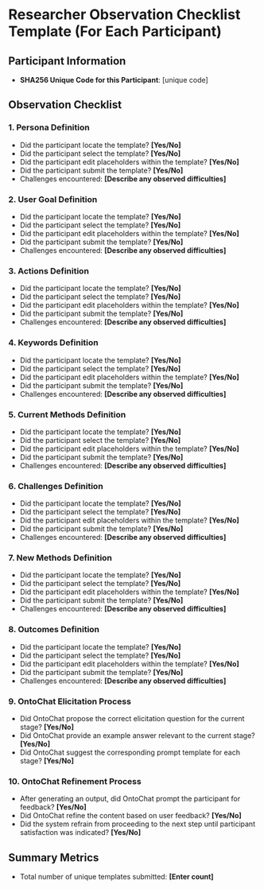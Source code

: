 # Researcher Observation Checklist Template (For Each Participant)

## **Participant Information**
- **SHA256 Unique Code for this Participant**: [unique code]

## **Observation Checklist**

### **1. Persona Definition**
- Did the participant locate the template? **[Yes/No]**
- Did the participant select the template? **[Yes/No]**
- Did the participant edit placeholders within the template? **[Yes/No]**
- Did the participant submit the template? **[Yes/No]**
- Challenges encountered: **[Describe any observed difficulties]**

### **2. User Goal Definition**
- Did the participant locate the template? **[Yes/No]**
- Did the participant select the template? **[Yes/No]**
- Did the participant edit placeholders within the template? **[Yes/No]**
- Did the participant submit the template? **[Yes/No]**
- Challenges encountered: **[Describe any observed difficulties]**

### **3. Actions Definition**
- Did the participant locate the template? **[Yes/No]**
- Did the participant select the template? **[Yes/No]**
- Did the participant edit placeholders within the template? **[Yes/No]**
- Did the participant submit the template? **[Yes/No]**
- Challenges encountered: **[Describe any observed difficulties]**

### **4. Keywords Definition**
- Did the participant locate the template? **[Yes/No]**
- Did the participant select the template? **[Yes/No]**
- Did the participant edit placeholders within the template? **[Yes/No]**
- Did the participant submit the template? **[Yes/No]**
- Challenges encountered: **[Describe any observed difficulties]**

### **5. Current Methods Definition**
- Did the participant locate the template? **[Yes/No]**
- Did the participant select the template? **[Yes/No]**
- Did the participant edit placeholders within the template? **[Yes/No]**
- Did the participant submit the template? **[Yes/No]**
- Challenges encountered: **[Describe any observed difficulties]**

### **6. Challenges Definition**
- Did the participant locate the template? **[Yes/No]**
- Did the participant select the template? **[Yes/No]**
- Did the participant edit placeholders within the template? **[Yes/No]**
- Did the participant submit the template? **[Yes/No]**
- Challenges encountered: **[Describe any observed difficulties]**

### **7. New Methods Definition**
- Did the participant locate the template? **[Yes/No]**
- Did the participant select the template? **[Yes/No]**
- Did the participant edit placeholders within the template? **[Yes/No]**
- Did the participant submit the template? **[Yes/No]**
- Challenges encountered: **[Describe any observed difficulties]**

### **8. Outcomes Definition**
- Did the participant locate the template? **[Yes/No]**
- Did the participant select the template? **[Yes/No]**
- Did the participant edit placeholders within the template? **[Yes/No]**
- Did the participant submit the template? **[Yes/No]**
- Challenges encountered: **[Describe any observed difficulties]**

### **9. OntoChat Elicitation Process**
- Did OntoChat propose the correct elicitation question for the current stage? **[Yes/No]**
- Did OntoChat provide an example answer relevant to the current stage? **[Yes/No]**
- Did OntoChat suggest the corresponding prompt template for each stage? **[Yes/No]**

### **10. OntoChat Refinement Process**
- After generating an output, did OntoChat prompt the participant for feedback? **[Yes/No]**
- Did OntoChat refine the content based on user feedback? **[Yes/No]**
- Did the system refrain from proceeding to the next step until participant satisfaction was indicated? **[Yes/No]**

## **Summary Metrics**
- Total number of unique templates submitted: **[Enter count]**
